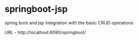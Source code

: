 # springboot-jsp
spring boot and jsp integration with the basic CRUD operations

URL - http://localhost:8080/springboot/